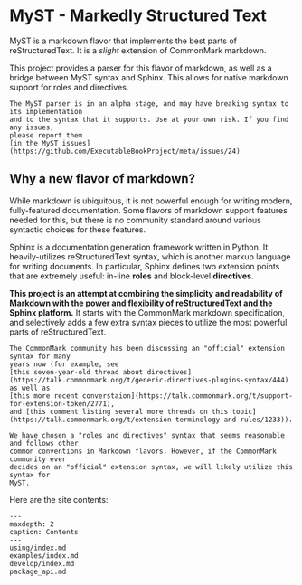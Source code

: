 MyST - Markedly Structured Text
===============================

MyST is a markdown flavor that implements the best parts of reStructuredText.
It is a *slight* extension of CommonMark markdown.

This project provides a parser for this flavor of markdown, as well as a bridge between
MyST syntax and Sphinx. This allows for native markdown support for roles and
directives.

```{warning}
The MyST parser is in an alpha stage, and may have breaking syntax to its implementation
and to the syntax that it supports. Use at your own risk. If you find any issues,
please report them
[in the MyST issues](https://github.com/ExecutableBookProject/meta/issues/24)
```

## Why a new flavor of markdown?

While markdown is ubiquitous, it is not powerful enough for writing modern,
fully-featured documentation. Some flavors of markdown support features needed for this,
but there is no community standard around various syntactic choices for these features.

Sphinx is a documentation generation framework written in Python. It heavily-utilizes
reStructuredText syntax, which is another markup language for writing documents. In
particular, Sphinx defines two extension points that are extremely useful:
in-line **roles** and block-level **directives**.

**This project is an attempt at combining the simplicity and readability of Markdown
with the power and flexibility of reStructuredText and the Sphinx platform.** It
starts with the CommonMark markdown specification, and selectively adds a few extra
syntax pieces to utilize the most powerful parts of reStructuredText.

```{note}
The CommonMark community has been discussing an "official" extension syntax for many
years now (for example, see
[this seven-year-old thread about directives](https://talk.commonmark.org/t/generic-directives-plugins-syntax/444) as well as
[this more recent converstaion](https://talk.commonmark.org/t/support-for-extension-token/2771),
and [this comment listing several more threads on this topic](https://talk.commonmark.org/t/extension-terminology-and-rules/1233)).

We have chosen a "roles and directives" syntax that seems reasonable and follows other
common conventions in Markdown flavors. However, if the CommonMark community ever
decides on an "official" extension syntax, we will likely utilize this syntax for
MyST.
```

Here are the site contents:

```{toctree}
---
maxdepth: 2
caption: Contents
---
using/index.md
examples/index.md
develop/index.md
package_api.md
```
